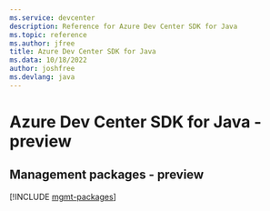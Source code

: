 ```yaml
---
ms.service: devcenter
description: Reference for Azure Dev Center SDK for Java
ms.topic: reference
ms.author: jfree
title: Azure Dev Center SDK for Java
ms.data: 10/18/2022
author: joshfree
ms.devlang: java
---
```

# Azure Dev Center SDK for Java - preview

## Management packages - preview
[!INCLUDE [mgmt-packages](dev-center-mgmt-index.md)]